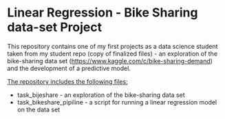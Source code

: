# Linear Regression - Bike Sharing data-set Project

This repository contains one of my first projects as a data science student taken from my student repo (copy of finalized files) - an exploration of the bike-sharing data set (https://www.kaggle.com/c/bike-sharing-demand) and the development of a predictive model.

<ins>The repository includes the following files:</ins>
* task_bijeshare - an exploration of the bike-sharing data set
* task_bikeshare_pipiline - a script for running a linear regression model on the data set

